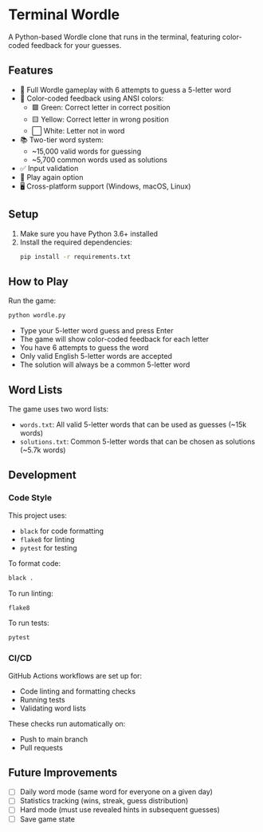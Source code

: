 # Terminal Wordle

A Python-based Wordle clone that runs in the terminal, featuring color-coded feedback for your guesses.

## Features

- 🎯 Full Wordle gameplay with 6 attempts to guess a 5-letter word
- 🎨 Color-coded feedback using ANSI colors:
  - 🟩 Green: Correct letter in correct position
  - 🟨 Yellow: Correct letter in wrong position
  - ⬜ White: Letter not in word
- 📚 Two-tier word system:
  - ~15,000 valid words for guessing
  - ~5,700 common words used as solutions
- ✅ Input validation
- 🔄 Play again option
- 🖥️ Cross-platform support (Windows, macOS, Linux)

## Setup

1. Make sure you have Python 3.6+ installed
2. Install the required dependencies:
   ```bash
   pip install -r requirements.txt
   ```

## How to Play

Run the game:
```bash
python wordle.py
```

- Type your 5-letter word guess and press Enter
- The game will show color-coded feedback for each letter
- You have 6 attempts to guess the word
- Only valid English 5-letter words are accepted
- The solution will always be a common 5-letter word

## Word Lists

The game uses two word lists:
- `words.txt`: All valid 5-letter words that can be used as guesses (~15k words)
- `solutions.txt`: Common 5-letter words that can be chosen as solutions (~5.7k words)

## Development

### Code Style

This project uses:
- `black` for code formatting
- `flake8` for linting
- `pytest` for testing

To format code:
```bash
black .
```

To run linting:
```bash
flake8
```

To run tests:
```bash
pytest
```

### CI/CD

GitHub Actions workflows are set up for:
- Code linting and formatting checks
- Running tests
- Validating word lists

These checks run automatically on:
- Push to main branch
- Pull requests

## Future Improvements

- [ ] Daily word mode (same word for everyone on a given day)
- [ ] Statistics tracking (wins, streak, guess distribution)
- [ ] Hard mode (must use revealed hints in subsequent guesses)
- [ ] Save game state